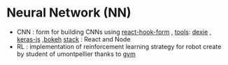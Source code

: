 # Neural Network (NN)
- CNN : form for building CNNs using [react-hook-form](https://github.com/react-hook-form/react-hook-form) , <u>tools</u>: [dexie](https://github.com/dexie/Dexie.js) , [keras-js](https://github.com/transcranial/keras-js) ,[bokeh](https://github.com/bokeh/bokeh) <u>stack</u> : React and Node 
- RL : implementation of reinforcement learning strategy for robot create by student of umontpellier thanks to [gym](https://github.com/openai/gym) 
